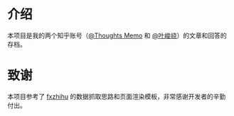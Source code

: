 # 介绍

本项目是我的两个知乎账号（[@Thoughts Memo](https://www.zhihu.com/people/L.M.Sherlock) 和 [@叶峻峣](https://www.zhihu.com/people/thoughts-memo)）的文章和回答的存档。

# 致谢

本项目参考了 [fxzhihu](https://github.com/frostming/fxzhihu) 的数据抓取思路和页面渲染模板，非常感谢开发者的辛勤付出。
